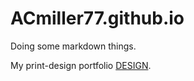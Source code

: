 # ACmiller77.github.io

Doing some markdown things.

My print-design portfolio [DESIGN](http://www.editingtheory.com/).
